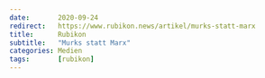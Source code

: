 ```yaml
---
date:       2020-09-24
redirect:   https://www.rubikon.news/artikel/murks-statt-marx
title:      Rubikon
subtitle:   "Murks statt Marx"
categories: Medien
tags:       [rubikon]
---
```


